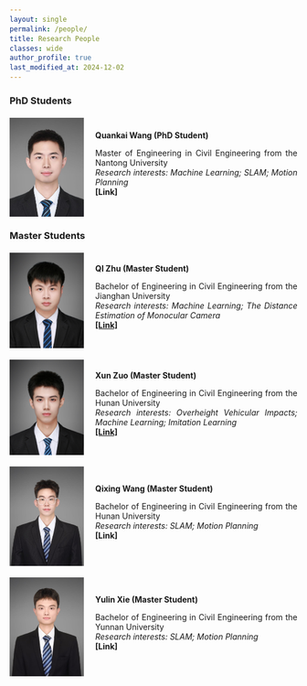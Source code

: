 ```yaml
---
layout: single
permalink: /people/
title: Research People
classes: wide
author_profile: true
last_modified_at: 2024-12-02
---
```


### PhD Students
<div style="display: flex; align-items: center; margin-top: 20px; margin-bottom: 20px;">
  <img src="/web_resources\people\wqk.jpg" style="flex-shrink: 0; width: 130px; margin-right: 20px;"/>
  <div style="text-align: justify;">
    <span style=" display: block; margin-bottom: 10px;">
      <b>Quankai Wang (PhD Student)</b>
    </span>
    <p>
      Master of Engineering in Civil Engineering from the Nantong University
      <br/>   
      <i>Research interests: Machine Learning; SLAM; Motion Planning</i>   
      <br/>
      <b>[Link]</b>      
    </p>
  </div>
</div>

### Master Students

<div style="display: flex; align-items: center; margin-top: 20px; margin-bottom: 20px;">
  <img src="/web_resources\people\zhuqi.png" style="flex-shrink: 0; width: 130px; margin-right: 20px;"/>
  <div style="text-align: justify;">
    <span style=" display: block; margin-bottom: 10px;">
      <b>QI Zhu (Master Student)</b>
    </span>
    <p>
      Bachelor of Engineering in Civil Engineering from the Jianghan University
      <br/>   
      <i>Research interests: Machine Learning; The Distance Estimation of Monocular Camera</i>   
      <br/>
      <a href="https://www.dengteam.com/index.php?m=content&c=index&a=show&catid=31&id=227"><b>[Link]</b></a>       
    </p>
  </div>
</div>

<div style="display: flex; align-items: center; margin-top: 20px; margin-bottom: 20px;">
  <img src="/web_resources\people\zuoxun.png" style="flex-shrink: 0; width: 130px; margin-right: 20px;"/>
  <div style="text-align: justify;">
    <span style=" display: block; margin-bottom: 10px;">
      <b>Xun Zuo (Master Student)</b>
    </span>
    <p>
      Bachelor of Engineering in Civil Engineering from the Hunan University
      <br/>   
      <i>Research interests: Overheight Vehicular Impacts; Machine Learning; Imitation Learning</i>   
      <br/>
      <a href="https://www.dengteam.com/index.php?m=content&c=index&a=show&catid=31&id=228"><b>[Link]</b></a>       
    </p>
  </div>
</div>



<div style="display: flex; align-items: center; margin-top: 20px; margin-bottom: 20px;">
  <img src="/web_resources\people\wqx.jpg" style="flex-shrink: 0; width: 130px; margin-right: 20px;"/>
  <div style="text-align: justify;">
    <span style=" display: block; margin-bottom: 10px;">
      <b>Qixing Wang (Master Student)</b>
    </span>
    <p>
      Bachelor of Engineering in Civil Engineering from the Hunan University
      <br/>   
      <i>Research interests: SLAM; Motion Planning</i>   
      <br/>
      <b>[Link]</b>     
    </p>
  </div>
</div>

<div style="display: flex; align-items: center; margin-top: 20px; margin-bottom: 20px;">
  <img src="/web_resources\people\xieyulin.jpg" style="flex-shrink: 0; width: 130px; margin-right: 20px;"/>
  <div style="text-align: justify;">
    <span style=" display: block; margin-bottom: 10px;">
      <b>Yulin Xie (Master Student)</b>
    </span>
    <p>
      Bachelor of Engineering in Civil Engineering from the Yunnan University
      <br/>   
      <i>Research interests: SLAM; Motion Planning</i>   
      <br/>
      <b>[Link]</b>     
    </p>
  </div>
</div>





